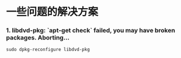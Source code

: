 # 一些问题的解决方案

### 1. libdvd-pkg: \`apt-get check\` failed, you may have broken packages. Aborting...
`sudo dpkg-reconfigure libdvd-pkg`
